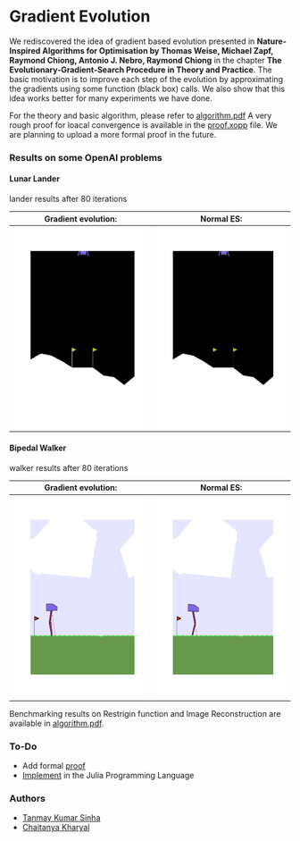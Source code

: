 # Gradient Evolution

We rediscovered the idea of gradient based evolution presented in **Nature-Inspired Algorithms for Optimisation by Thomas Weise, Michael Zapf, Raymond Chiong, Antonio J. Nebro, Raymond Chiong** in the chapter **The Evolutionary-Gradient-Search Procedure in Theory and Practice**. The basic motivation is to improve each step of the evolution by approximating the gradients using some function (black box) calls. We also show that this idea works better for many experiments we have done.

For the theory and basic algorithm, please refer to [algorithm.pdf](algorithm.pdf)
A very rough proof for loacal convergence is available in the [proof.xopp](proof.xopp) file. We are planning to upload a more formal proof in the future.

### Results on some OpenAI problems

#### Lunar Lander

lander results after 80 iterations

| Gradient evolution: | Normal ES: |
| :---: | :---: |
| <img src="gifs/lander_ours.gif" width="360" height="360" /> | <img src="gifs/lander_random.gif" width="360" height="360" /> |


#### Bipedal Walker

walker results after 80 iterations

| Gradient evolution: | Normal ES: |
| :---: | :---: |
| <img src="gifs/walker_ours.gif" width="360" height="360" /> | <img src="gifs/walker_random.gif" width="360" height="360" /> |
                                                 

Benchmarking results on Restrigin function and Image Reconstruction are available in [algorithm.pdf](algorithm.pdf).

### To-Do
- Add formal [proof](proof.xopp)
- [Implement](julia/image_reconstruction.jl) in the Julia Programming Language

### Authors
- [Tanmay Kumar Sinha](https://github.com/Tanmay-Kumar-Sinha)
- [Chaitanya Kharyal](https://github.com/Kharyal)
